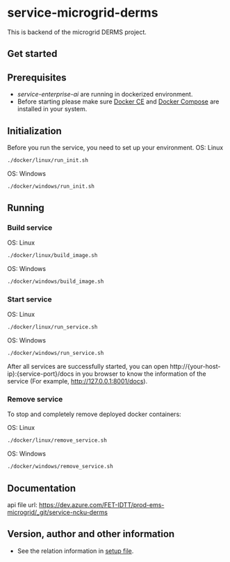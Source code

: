 # service-microgrid-derms


<!-- /TOC -->

This is backend of the microgrid DERMS project.

## Get started

## Prerequisites
- *service-enterprise-ai* are running in dockerized environment.
- Before starting please make sure [Docker CE](https://docs.docker.com/install/) and [Docker Compose](https://docs.docker.com/compose/install/) are installed in your system.

## Initialization
Before you run the service, you need to set up your environment.
OS: Linux
```cmd
./docker/linux/run_init.sh
```

OS: Windows
```cmd
./docker/windows/run_init.sh
```


## Running

### Build service
OS: Linux
```cmd
./docker/linux/build_image.sh
```

OS: Windows
```cmd
./docker/windows/build_image.sh
```

### Start service
OS: Linux
```cmd
./docker/linux/run_service.sh
```

OS: Windows
```cmd
./docker/windows/run_service.sh
```


  After all services are successfully started, you can open http://{your-host-ip}:{service-port}/docs in you browser to know the information of the service (For example, http://127.0.0.1:8001/docs).

### Remove service
To stop and completely remove deployed docker containers:

OS: Linux
```bash
./docker/linux/remove_service.sh
```

OS: Windows
```bash
./docker/windows/remove_service.sh
```


## Documentation
api file url: https://dev.azure.com/FET-IDTT/prod-ems-microgrid/_git/service-ncku-derms


## Version, author and other information
- See the relation information in [setup file](setup.py).


